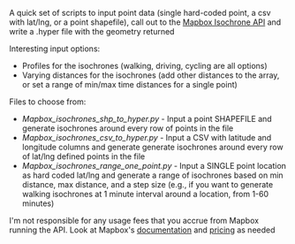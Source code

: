A quick set of scripts to input point data (single hard-coded point, a csv with lat/lng, or a point shapefile), call out to the [Mapbox Isochrone API](https://docs.mapbox.com/playground/isochrone/) and write a .hyper file with the geometry returned

Interesting input options:
* Profiles for the isochrones (walking, driving, cycling are all options)
* Varying distances for the isochrones (add other distances to the array, or set a range of min/max time distances for a single point)

Files to choose from:
* *Mapbox_isochrones_shp_to_hyper.py* - Input a point SHAPEFILE and generate isochrones around every row of points in the file
* *Mapbox_isochrones_csv_to_hyper.py* - Input a CSV with latitude and longitude columns and generate generate isochrones around every row of lat/lng defined points in the file
* *Mapbox_isochrones_range_one_point.py* - Input a SINGLE point location as hard coded lat/lng and generate a range of isochrones based on min distance, max distance, and a step size (e.g., if you want to generate walking isochrones at 1 minute interval around a location, from 1-60 minutes)

I'm not responsible for any usage fees that you accrue from Mapbox running the API.  Look at Mapbox's [documentation](https://docs.mapbox.com/api/navigation/isochrone/) and [pricing](https://docs.mapbox.com/api/navigation/isochrone/#isochrone-api-pricing) as needed 
